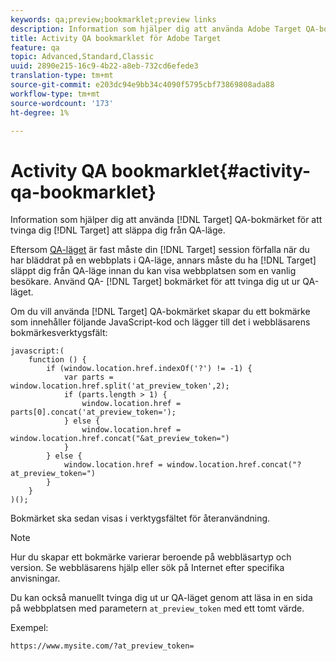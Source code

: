 ```yaml
---
keywords: qa;preview;bookmarklet;preview links
description: Information som hjälper dig att använda Adobe Target QA-bokmärket för att tvinga Target att släppa dig från QA-läget.
title: Activity QA bookmarklet för Adobe Target
feature: qa
topic: Advanced,Standard,Classic
uuid: 2890e215-16c9-4b22-a8eb-732cd6efede3
translation-type: tm+mt
source-git-commit: e203dc94e9bb34c4090f5795cbf73869808ada88
workflow-type: tm+mt
source-wordcount: '173'
ht-degree: 1%

---
```



# Activity QA bookmarklet{#activity-qa-bookmarklet}

Information som hjälper dig att använda [!DNL Target] QA-bokmärket för att tvinga dig [!DNL Target] att släppa dig från QA-läge.

Eftersom [QA-läget](../../c-activities/c-activity-qa/activity-qa.md#concept_9329EF33DE7D41CA9815C8115DBC4E40) är fast måste din [!DNL Target] session förfalla när du har bläddrat på en webbplats i QA-läge, annars måste du ha [!DNL Target] släppt dig från QA-läge innan du kan visa webbplatsen som en vanlig besökare. Använd QA- [!DNL Target] bokmärket för att tvinga dig ut ur QA-läget.

Om du vill använda [!DNL Target] QA-bokmärket skapar du ett bokmärke som innehåller följande JavaScript-kod och lägger till det i webbläsarens bokmärkesverktygsfält:

```
javascript:(
    function () {
        if (window.location.href.indexOf('?') != -1) {
            var parts = window.location.href.split('at_preview_token',2);
            if (parts.length > 1) {
                window.location.href = parts[0].concat('at_preview_token=');
            } else {
                window.location.href = window.location.href.concat("&at_preview_token=")
            }
        } else {
            window.location.href = window.location.href.concat("?at_preview_token=")
        }
    }
)();
```

Bokmärket ska sedan visas i verktygsfältet för återanvändning.

>[!NOTE]
>
>Hur du skapar ett bokmärke varierar beroende på webbläsartyp och version. Se webbläsarens hjälp eller sök på Internet efter specifika anvisningar.

Du kan också manuellt tvinga dig ut ur QA-läget genom att läsa in en sida på webbplatsen med parametern `at_preview_token` med ett tomt värde.

Exempel:

`https://www.mysite.com/?at_preview_token=`
